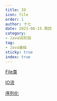 ```yaml
---
title: IO
icon: file
order: 1
author: 十七
date: 2023-06-15 周四
category:
- JavaSE阶段
tag:
- Java基础
sticky: true
index: true
---
```



[File类](01_File类/File类.md)

[IO流](02_IO流/IO流.md)

[序列化](03_序列化/序列化.md)